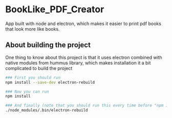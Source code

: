 # BookLike_PDF_Creator
App built with node and electron, which makes it easier to print pdf books that look more like books.

## About building the project

One thing to know about this project is that it uses electron combined with native modules from hummus library,
which makes installation it a bit complicated to build the project

```bash
### First you should run
npm install --save-dev electron-rebuild

### Now you can run
npm install

### And finally (note that you should run this every time before "npm install")
./node_modules/.bin/electron-rebuild
